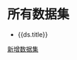 # 所有数据集

<ul>
    <li v-for="ds in $page.allDatasets"><a :href="ds.pagePath">{{ds.title}}</a></li>
</ul>

[新增数据集](https://github.com/SMIL-Infra/user-manual/new/master/src/dataset)
